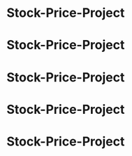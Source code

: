 # Stock-Price-Project
# Stock-Price-Project
# Stock-Price-Project
# Stock-Price-Project
# Stock-Price-Project
